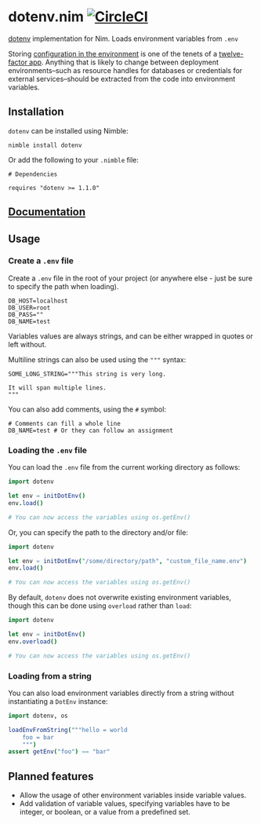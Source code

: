 # dotenv.nim [![CircleCI](https://circleci.com/gh/euantorano/dotenv.nim/tree/master.svg?style=svg)](https://circleci.com/gh/euantorano/dotenv.nim/tree/master)

[dotenv](https://github.com/bkeepers/dotenv) implementation for Nim. Loads environment variables from `.env`

Storing [configuration in the environment](http://12factor.net/config) is one of the tenets of a [twelve-factor app](http://12factor.net). Anything that is likely to change between deployment environments–such as resource handles for databases or credentials for external services–should be extracted from the code into environment variables.

## Installation

`dotenv` can be installed using Nimble:

```
nimble install dotenv
```

Or add the following to your `.nimble` file:

```
# Dependencies

requires "dotenv >= 1.1.0"
```

## [Documentation](https://htmlpreview.github.io/?https://github.com/euantorano/dotenv.nim/blob/master/docs/dotenv.html)

## Usage

### Create a `.env` file

Create a `.env` file in the root of your project (or anywhere else - just be sure to specify the path when loading).

```
DB_HOST=localhost
DB_USER=root
DB_PASS=""
DB_NAME=test
```

Variables values are always strings, and can be either wrapped in quotes or left without.

Multiline strings can also be used using the `"""` syntax:

```
SOME_LONG_STRING="""This string is very long.

It will span multiple lines.
"""
```

You can also add comments, using the `#` symbol:

```
# Comments can fill a whole line
DB_NAME=test # Or they can follow an assignment
```

### Loading the `.env` file

You can load the `.env` file from the current working directory as follows:

```nim
import dotenv

let env = initDotEnv()
env.load()

# You can now access the variables using os.getEnv()
```

Or, you can specify the path to the directory and/or file:

```nim
import dotenv

let env = initDotEnv("/some/directory/path", "custom_file_name.env")
env.load()

# You can now access the variables using os.getEnv()
```

By default, `dotenv` does not overwrite existing environment variables, though this can be done using `overload` rather than `load`:

```nim
import dotenv

let env = initDotEnv()
env.overload()

# You can now access the variables using os.getEnv()
```

### Loading from a string

You can also load environment variables directly from a string without instantiating a `DotEnv` instance:

```nim
import dotenv, os

loadEnvFromString("""hello = world
    foo = bar
    """)
assert getEnv("foo") == "bar"
```

## Planned features

* Allow the usage of other environment variables inside variable values.
* Add validation of variable values, specifying variables have to be integer, or boolean, or a value from a predefined set.
